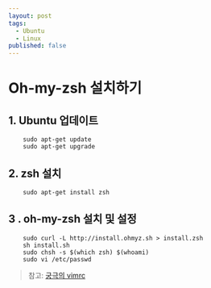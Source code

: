 ```yaml
---
layout: post
tags: 
  - Ubuntu
  - Linux
published: false
---
```


# Oh-my-zsh 설치하기

## 1. Ubuntu 업데이트
```
	sudo apt-get update
    sudo apt-get upgrade
```

## 2. zsh 설치
```
	sudo apt-get install zsh
```

## 3 . oh-my-zsh 설치 및 설정
```
	sudo curl -L http://install.ohmyz.sh > install.zsh
    sh install.sh
    sudo chsh -s $(which zsh) $(whoami)
    sudo vi /etc/passwd
```

> 참고: [궁극의 vimrc](https://amix.dk/vim/vimrc.html)